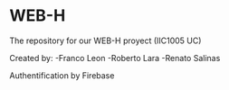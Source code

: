 # WEB-H
The repository for our WEB-H proyect (IIC1005 UC)

Created by:
-Franco Leon
-Roberto Lara
-Renato Salinas


Authentification by Firebase